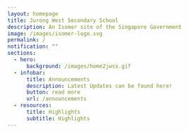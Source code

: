 ```yaml
---
layout: homepage
title: Jurong West Secondary School
description: An Isomer site of the Singapore Government
image: /images/isomer-logo.svg
permalink: /
notification: ""
sections:
  - hero:
      background: /images/home2jwss.gif
  - infobar:
      title: Announcements
      description: Latest Updates can be found here!
      button: read more
      url: /announcements
  - resources:
      title: Highlights
      subtitle: Highlights
---
```


